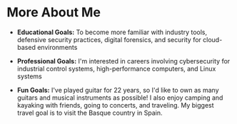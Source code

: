 <link rel="stylesheet" href="style.css">

# More About Me

- **Educational Goals:** To become more familiar with industry tools, defensive security practices, digital forensics, and security for cloud-based environments

- **Professional Goals:** I'm interested in careers involving cybersecurity for industrial control systems, high-performance computers, and Linux systems

- **Fun Goals:** I've played guitar for 22 years, so I'd like to own as many guitars and musical instruments as possible! I also enjoy camping and kayaking with friends, going to concerts, and traveling. My biggest travel goal is to visit the Basque country in Spain.
